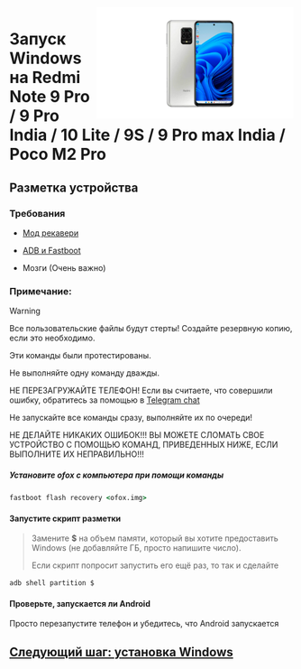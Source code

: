 <img align="right" src="https://github.com/Rubanoxd/Port-Windows-11-redmi-note-9_pro/blob/main/Miatoll.png" width="350" alt="Windows 11 Running On A Redmi Note 9 Pro / 9 Pro India / 10 Lite / 9S / 9 Pro max India / Poco M2 Pro">

# Запуск Windows на Redmi Note 9 Pro / 9 Pro India / 10 Lite / 9S / 9 Pro max India / Poco M2 Pro

## Разметка устройства

### Требования
- [Мод рекавери](https://github.com/Rubanoxd/Port-Windows-11-redmi-note-9_pro/releases/tag/modded-ofox)

- [ADB и Fastboot](https://developer.android.com/studio/releases/platform-tools)

- Мозги (Очень важно)

### Примечание:
> [!Warning]
> Все пользовательские файлы будут стерты! Создайте резервную копию, если это необходимо.
>
> Эти команды были протестированы.
>
> Не выполняйте одну команду дважды.
>
> НЕ ПЕРЕЗАГРУЖАЙТЕ ТЕЛЕФОН! Если вы считаете, что совершили ошибку, обратитесь за помощью в [Telegram chat](https://t.me/woamiatoll)
>
> Не запускайте все команды сразу, выполняйте их по очереди!
>
> НЕ ДЕЛАЙТЕ НИКАКИХ ОШИБОК!!! ВЫ МОЖЕТЕ СЛОМАТЬ СВОЕ УСТРОЙСТВО С ПОМОЩЬЮ КОМАНД, ПРИВЕДЕННЫХ НИЖЕ, ЕСЛИ ВЫПОЛНИТЕ ИХ НЕПРАВИЛЬНО!!!

##### Установите ofox с компьютера при помощи команды
```cmd
fastboot flash recovery <ofox.img>
```

#### Запустите скрипт разметки
> Замените **$** на объем памяти, который вы хотите предоставить Windows (не добавляйте ГБ, просто напишите число).
> 
> Если скрипт попросит запустить его ещё раз, то так и сделайте
```sh
adb shell partition $
```

#### Проверьте, запускается ли Android
Просто перезапустите телефон и убедитесь, что Android запускается

## [Следующий шаг: установка Windows](2-install-ru.md)
